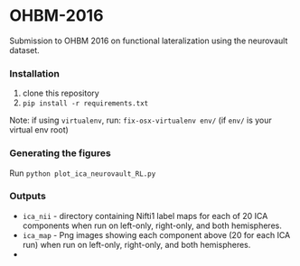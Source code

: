 # OHBM-2016
Submission to OHBM 2016 on functional lateralization using the neurovault dataset.

### Installation

1. clone this repository
2. `pip install -r requirements.txt`

Note: if using `virtualenv`, run: `fix-osx-virtualenv env/` (if `env/` is your virtual env root)

### Generating the figures

Run `python plot_ica_neurovault_RL.py`

### Outputs

* `ica_nii` - directory containing Nifti1 label maps for each of 20 ICA components when run on left-only, right-only, and both hemispheres.
* `ica_map` - Png images showing each component above (20 for each ICA run) when run on left-only, right-only, and both hemispheres.
* 
